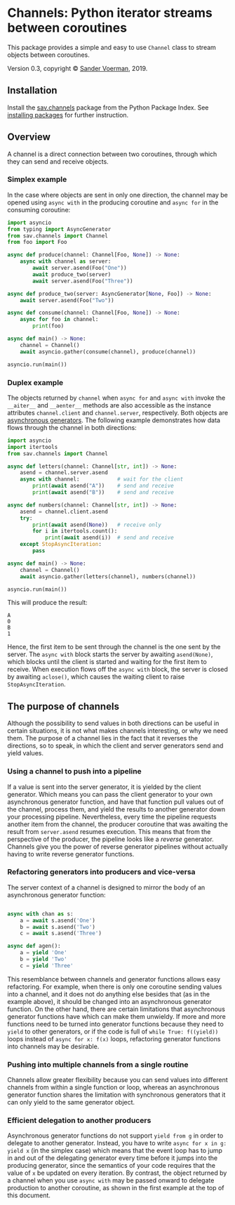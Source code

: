 # Channels: Python iterator streams between coroutines

This package provides a simple and easy to use `Channel` class to stream objects
between coroutines.

Version 0.3, copyright &copy; [Sander Voerman](sander@savoerman.nl), 2019.


## Installation

Install the [sav.channels](https://pypi.org/project/sav.channels/)
package from the Python Package Index. See
[installing packages](https://packaging.python.org/tutorials/installing-packages/)
for further instruction.

## Overview

A channel is a direct connection between two coroutines, through which they can
send and receive objects.

### Simplex example

In the case where objects are sent in only one direction, the channel may be
opened using `async with` in the producing coroutine and `async for` in the
consuming coroutine:

```python
import asyncio
from typing import AsyncGenerator
from sav.channels import Channel
from foo import Foo

async def produce(channel: Channel[Foo, None]) -> None:
    async with channel as server:
        await server.asend(Foo("One"))
        await produce_two(server)
        await server.asend(Foo("Three"))

async def produce_two(server: AsyncGenerator[None, Foo]) -> None:
    await server.asend(Foo("Two"))

async def consume(channel: Channel[Foo, None]) -> None:    
    async for foo in channel:
        print(foo)      

async def main() -> None:
    channel = Channel()
    await asyncio.gather(consume(channel), produce(channel))

asyncio.run(main())
```

### Duplex example

The objects returned by `channel` when `async for` and `async with` invoke
the `__aiter__` and `__aenter__` methods are also accessible as the
instance attributes `channel.client` and `channel.server`, respectively. Both
objects are
[asynchronous generators](https://www.python.org/dev/peps/pep-0525/).
The following example demonstrates how data flows through the channel in both
directions:

```python
import asyncio
import itertools
from sav.channels import Channel

async def letters(channel: Channel[str, int]) -> None:
    asend = channel.server.asend
    async with channel:            # wait for the client
        print(await asend("A"))    # send and receive
        print(await asend("B"))    # send and receive

async def numbers(channel: Channel[str, int]) -> None:
    asend = channel.client.asend
    try:
        print(await asend(None))   # receive only
        for i in itertools.count():
            print(await asend(i))  # send and receive
    except StopAsyncIteration:
        pass

async def main() -> None:
    channel = Channel()
    await asyncio.gather(letters(channel), numbers(channel))

asyncio.run(main())
```

This will produce the result:

```
A
0
B
1
```

Hence, the first item to be sent through the channel is the one sent by the
server. The `async with` block starts the server by awaiting `asend(None)`,
which blocks until the client is started and waiting for the first item to
receive. When execution flows off the `async with` block, the server is
closed by awaiting `aclose()`, which causes the waiting client to raise
`StopAsyncIteration`.


## The purpose of channels

Although the possibility to send values in both directions can be useful in
certain situations, it is not what makes channels interesting, or why we need
them. The purpose of a channel lies in the fact that it reverses the
directions, so to speak, in which the client and server generators send and
yield values.

### Using a channel to push into a pipeline

If a value is sent into the server generator, it is yielded by
the client generator. Which means you can pass the client generator to your own
asynchronous generator function, and have that function pull values out of
the channel, process them, and yield the results to another generator down
your processing pipeline. Nevertheless, every time the pipeline requests
another item from the channel, the producer coroutine that was awaiting the
result from `server.asend` resumes execution. This means that from the perspective
of the producer, the pipeline looks like a *reverse* generator. Channels give
you the power of reverse generator pipelines without actually having to write
reverse generator functions.

### Refactoring generators into producers and vice-versa

The server context of a channel is designed to mirror the body of an
asynchronous generator function:

```python

async with chan as s:
    a = await s.asend('One')
    b = await s.asend('Two')
    c = await s.asend('Three')

async def agen():
    a = yield 'One'
    b = yield 'Two'
    c = yield 'Three'

```

This resemblance between channels and generator functions allows easy
refactoring. For example, when there is only one coroutine sending values
into a channel, and it does not do anything else besides that (as in the
example above), it should
be changed into an asynchronous generator function. On the other hand,
there are certain limitations that asynchronous generator functions have
which can make them unwieldy. If more and more functions need to be turned
into generator functions because they need to `yield` to other generators,
or if the code is full of `while True: f((yield))` loops instead of
`async for x: f(x)` loops, refactoring generator functions into channels
may be desirable.

### Pushing into multiple channels from a single routine

Channels allow greater flexibility because you can send values
into different channels from within a single function or loop, whereas an
asynchronous generator function shares the limitation with synchronous
generators that it can only yield to the same generator object.

### Efficient delegation to another producers

Asynchronous generator functions do not support `yield from g` in order
to delegate to another generator. Instead, you have to write
`async for x in g: yield x` (in the simplex case) which means that the event
loop has to jump in and out of the delegating generator every time
before it jumps into the producing generator, since the semantics of your
code requires that the value of `x` be updated on every iteration.
By contrast, the object returned by a channel when you use `async with` may
be passed onward to delegate production to another coroutine, as shown in the
first example at the top of this document.
